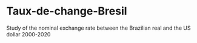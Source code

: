 # Taux-de-change-Bresil
Study of the nominal exchange rate between the Brazilian real and the US dollar 2000-2020
